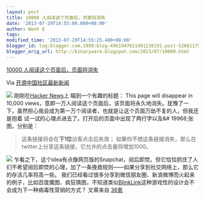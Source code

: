 ```yaml
---
layout: post
title: 10000 人阅读这个页面后，页面将消失
date: '2013-07-29T14:55:00.000+08:00'
author: Wenh Q
tags:
modified_time: '2013-07-29T14:55:25.480+08:00'
blogger_id: tag:blogger.com,1999:blog-4961947611491238191.post-5208117550488974230
blogger_orig_url: http://binaryware.blogspot.com/2013/07/10000.html
---
```


[
10000
人阅读这个页面后，页面将消失](http://www.oschina.net/news/42683/page-disppear-after-10000-views)

Via [开源中国社区最新新闻](http://www.oschina.net/?from=rss)

![](http://static.oschina.net/uploads/img/201307/29063634_UwRV.jpg)
刚刚在[Hacker News](https://news.ycombinator.com/item?id=6114023)上
瞄到一个有趣的标题： This page will disappear in 10,000
views，意即一万人阅读这个页面后，该页面将永久地消失。犹豫了一下，虽然担心我会成为第一万个阅读者，也就是让这个页面万劫不复的人，但我还是抱着
试一试的心理点进去了。打开后的页面中出现了两行字以及&#
19968;张图，分别是：

> 这条链接将会在**下1位**访客点击后失效；
> 如果你不想这条链接消失，那么在twitter上分享这条链接，它允许的点击量将增加1000。

![](http://static.oschina.net/uploads/img/201307/29063634_HB7x.png)
乍看之下，这个idea有点像网页版的Snapchat，阅后即焚。但它恰恰抓住了人们不希望阅后即焚的心理，加了一条挽救规则——如果分享到社交网络上，那么它的存活几率将高一些。
我们已经看过很多分享到微信朋友圈、新浪微博而火起来的例子，比如百度魔图、疯狂猜图，不知道类似[BlinkLink](http://blinklink.me/)这种游戏性的设计会不会成为下一种病毒性营销的方式？
文章来自 [36氪](http://www.36kr.com/)
